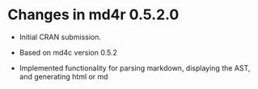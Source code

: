 
# Changes in md4r 0.5.2.0

* Initial CRAN submission.

* Based on md4c version 0.5.2

* Implemented functionality for parsing markdown, displaying the AST, and generating html or md

